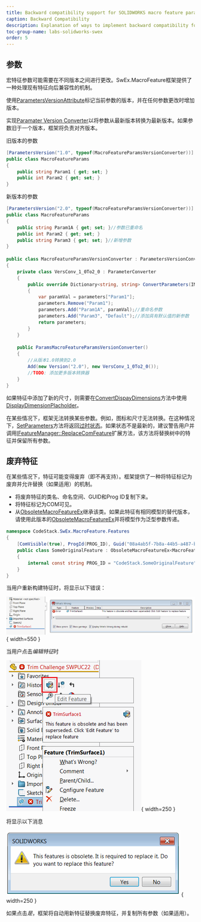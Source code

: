 ```yaml
---
title: Backward compatibility support for SOLIDWORKS macro feature parameters
caption: Backward Compatibility
description: Explanation of ways to implement backward compatibility for the parameters stored in SOLIDWORKS macro feature
toc-group-name: labs-solidworks-swex
order: 5
---
```

## 参数

宏特征参数可能需要在不同版本之间进行更改。SwEx.MacroFeature框架提供了一种处理现有特征向后兼容性的机制。

使用[ParametersVersionAttribute](https://docs.codestack.net/swex/macro-feature/html/T_CodeStack_SwEx_MacroFeature_Attributes_ParametersVersionAttribute.htm)标记当前参数的版本，并在任何参数更改时增加版本。

实现[Paramater Version Converter](https://docs.codestack.net/swex/macro-feature/html/T_CodeStack_SwEx_MacroFeature_Base_IParametersVersionConverter.htm)以将参数从最新版本转换为最新版本。如果参数旧于一个版本，框架将负责对齐版本。

旧版本的参数
~~~ cs
[ParametersVersion("1.0", typeof(MacroFeatureParamsVersionConverter))]
public class MacroFeatureParams
{
    public string Param1 { get; set; }
    public int Param2 { get; set; }
}
~~~

新版本的参数

~~~ cs
[ParametersVersion("2.0", typeof(MacroFeatureParamsVersionConverter))]
public class MacroFeatureParams
{
    public string Param1A { get; set; }//参数已重命名
    public int Param2 { get; set; }
    public string Param3 { get; set; }//新增参数
}

public class MacroFeatureParamsVersionConverter : ParametersVersionConverter
{
    private class VersConv_1_0To2_0 : ParameterConverter
    {
        public override Dictionary<string, string> ConvertParameters(IModelDoc2 model, IFeature feat, Dictionary<string, string> parameters)
        {
            var paramVal = parameters["Param1"];
            parameters.Remove("Param1");
            parameters.Add("Param1A", paramVal);//重命名参数
            parameters.Add("Param3", "Default");//添加具有默认值的新参数
            return parameters;
        }
    }

    public ParamsMacroFeatureParamsVersionConverter()
    {
        //从版本1.0转换到2.0
        Add(new Version("2.0"), new VersConv_1_0To2_0());
        //TODO: 添加更多版本转换器
    }
}
~~~

如果特征中添加了新的尺寸，则需要在[ConvertDispayDimensions](https://docs.codestack.net/swex/macro-feature/html/M_CodeStack_SwEx_MacroFeature_Base_IParameterConverter_ConvertDisplayDimensions.htm)方法中使用[DisplayDimensionPlacholder](https://docs.codestack.net/swex/macro-feature/html/T_CodeStack_SwEx_MacroFeature_Placeholders_DisplayDimensionPlaceholder.htm)。

在某些情况下，框架无法转换某些参数。例如，图标和尺寸无法转换。在这种情况下，[SetParameters](https://docs.codestack.net/swex/macro-feature/html/M_CodeStack_SwEx_MacroFeature_MacroFeatureEx_1_SetParameters_1.htm)方法将返回[过时状态](https://docs.codestack.net/swex/macro-feature/html/T_CodeStack_SwEx_MacroFeature_Base_MacroFeatureOutdateState_e.htm)。如果状态不是最新的，建议警告用户并调用[IFeatureManager::ReplaceComFeature](https://docs.codestack.net/swex/macro-feature/html/M_SolidWorks_Interop_sldworks_FeatureManagerEx_ReplaceComFeature__1.htm)扩展方法，该方法将替换树中的特征并保留所有参数。

## 废弃特征

在某些情况下，特征可能变得废弃（即不再支持）。框架提供了一种将特征标记为废弃并允许替换（如果适用）的机制。

* 将废弃特征的类名、命名空间、GUID和Prog ID复制下来。
* 将特征标记为COM可见。
* 从[ObsoleteMacroFeatureEx](https://docs.codestack.net/swex/macro-feature/html/T_CodeStack_SwEx_MacroFeature_Core_ObsoleteMacroFeatureEx.htm)继承该类。如果此特征有相同模型的替代版本，请使用此版本的[ObsoleteMacroFeatureEx](https://docs.codestack.net/swex/macro-feature/html/T_CodeStack_SwEx_MacroFeature_Core_ObsoleteMacroFeatureEx_1.htm)并将模型作为泛型参数传递。

~~~ cs
namespace CodeStack.SwEx.MacroFeature.Features
{
    [ComVisible(true), ProgId(PROG_ID), Guid("08a4ab5f-7b8a-44b5-a487-b44026a02c2b")]
    public class SomeOriginalFeature : ObsoleteMacroFeatureEx<MacroFeatureModel>
    {
        internal const string PROG_ID = "CodeStack.SomeOriginalFeature";
    }
}
~~~

当用户重新构建特征时，将显示以下错误：

![废弃宏特征重新构建错误](obsolete-macro-feature-rebuild-error.png){ width=550 }

当用户点击*编辑特征*时

![编辑废弃特征](replace-obsolete-macro-feature.png){ width=250 }

将显示以下消息

![替换废弃特征](replace-obsolete-feature-message.png){ width=250 }

如果点击*是*，框架将自动用新特征替换废弃特征，并复制所有参数（如果适用）。